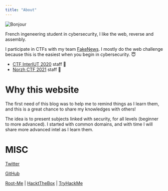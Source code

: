 ```yaml
---
title: "About"
---
```


![Bonjour](https://media.giphy.com/media/dBCh3ktuUekw5OMJqg/giphy.gif)

French ingeneering student in cybersecurity, I like the web, reverse and assembly.

I participate in CTFs with my team [FakeNews](https://fakenews.sh). I mostly do the web challenge because this is the easiest when you begin in cybersecurity. :innocent:

* [CTF InterIUT 2020](https://twitter.com/CTF_Inter_IUT) staff 🏁
* [Norzh CTF 2021](https://norzh-ctf.fr) staff 🧭

# Why this website

The first need of this blog was to help me to remind things as I learn them, and this is a great chance to share my knowledges with others!

The idea is to present subjects linked with security, for all levels (beginner to more advanced). I started with common domains, and with time I will share more advanced intel as I learn them.

# MISC

[Twitter](https://twitter.com/0x_Ninja)

[GitHub](https://github.com/OxNinja)

[Root-Me](https://www.root-me.org/0xNinja) | [HacktTheBox](https://app.hackthebox.eu/profile/100982) | [TryHackMe](https://tryhackme.com/p/0xNinja)

